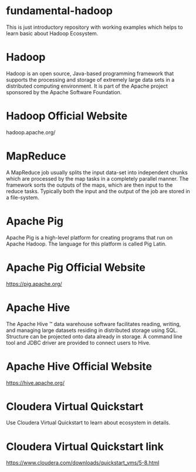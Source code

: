 # fundamental-hadoop
This is just introductory repository with working examples which helps to learn basic about Hadoop Ecosystem.
# Hadoop 
Hadoop is an open source, Java-based programming framework that supports the processing and storage of extremely large data sets in a distributed computing environment. It is part of the Apache project sponsored by the Apache Software Foundation.
# Hadoop Official Website
hadoop.apache.org/
# MapReduce
A MapReduce job usually splits the input data-set into independent chunks which are processed by the map tasks in a completely parallel manner. The framework sorts the outputs of the maps, which are then input to the reduce tasks. Typically both the input and the output of the job are stored in a file-system.
# Apache Pig
Apache Pig is a high-level platform for creating programs that run on Apache Hadoop. The language for this platform is called Pig Latin.
# Apache Pig Official Website 
https://pig.apache.org/
# Apache Hive
The Apache Hive ™ data warehouse software facilitates reading, writing, and managing large datasets residing in distributed storage using SQL. Structure can be projected onto data already in storage. A command line tool and JDBC driver are provided to connect users to Hive.
# Apache Hive Official Website
https://hive.apache.org/
# Cloudera Virtual Quickstart 
Use Cloudera Virtual Quickstart to learn about ecosystem in details. 
# Cloudera Virtual Quickstart link
https://www.cloudera.com/downloads/quickstart_vms/5-8.html
